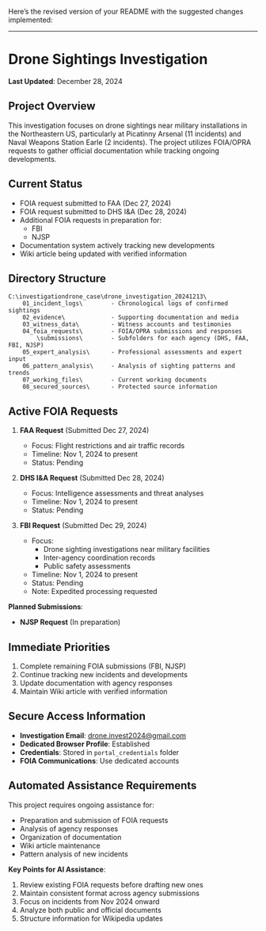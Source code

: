 Here’s the revised version of your README with the suggested changes implemented:

---

# Drone Sightings Investigation  
**Last Updated**: December 28, 2024

## Project Overview  
This investigation focuses on drone sightings near military installations in the Northeastern US, particularly at Picatinny Arsenal (11 incidents) and Naval Weapons Station Earle (2 incidents). The project utilizes FOIA/OPRA requests to gather official documentation while tracking ongoing developments.

## Current Status  
- FOIA request submitted to FAA (Dec 27, 2024)  
- FOIA request submitted to DHS I&A (Dec 28, 2024)  
- Additional FOIA requests in preparation for:  
  * FBI  
  * NJSP  
- Documentation system actively tracking new developments  
- Wiki article being updated with verified information

## Directory Structure  
```
C:\investigationdrone_case\drone_investigation_20241213\
    01_incident_logs\        - Chronological logs of confirmed sightings
    02_evidence\             - Supporting documentation and media
    03_witness_data\         - Witness accounts and testimonies
    04_foia_requests\        - FOIA/OPRA submissions and responses
        \submissions\        - Subfolders for each agency (DHS, FAA, FBI, NJSP)
    05_expert_analysis\      - Professional assessments and expert input
    06_pattern_analysis\     - Analysis of sighting patterns and trends
    07_working_files\        - Current working documents
    08_secured_sources\      - Protected source information
```

## Active FOIA Requests  
1. **FAA Request** (Submitted Dec 27, 2024)  
   - Focus: Flight restrictions and air traffic records  
   - Timeline: Nov 1, 2024 to present  
   - Status: Pending  

2. **DHS I&A Request** (Submitted Dec 28, 2024)  
   - Focus: Intelligence assessments and threat analyses  
   - Timeline: Nov 1, 2024 to present  
   - Status: Pending  

3. **FBI Request** (Submitted Dec 29, 2024)  
   - Focus:  
     * Drone sighting investigations near military facilities  
     * Inter-agency coordination records  
     * Public safety assessments  
   - Timeline: Nov 1, 2024 to present  
   - Status: Pending  
   - Note: Expedited processing requested  

**Planned Submissions**:  
- **NJSP Request** (In preparation)

## Immediate Priorities  
1. Complete remaining FOIA submissions (FBI, NJSP)  
2. Continue tracking new incidents and developments  
3. Update documentation with agency responses  
4. Maintain Wiki article with verified information  

## Secure Access Information  
- **Investigation Email**: drone.invest2024@gmail.com  
- **Dedicated Browser Profile**: Established  
- **Credentials**: Stored in `portal_credentials` folder  
- **FOIA Communications**: Use dedicated accounts  

## Automated Assistance Requirements  
This project requires ongoing assistance for:  
- Preparation and submission of FOIA requests  
- Analysis of agency responses  
- Organization of documentation  
- Wiki article maintenance  
- Pattern analysis of new incidents

**Key Points for AI Assistance**:  
1. Review existing FOIA requests before drafting new ones  
2. Maintain consistent format across agency submissions  
3. Focus on incidents from Nov 2024 onward  
4. Analyze both public and official documents  
5. Structure information for Wikipedia updates  
